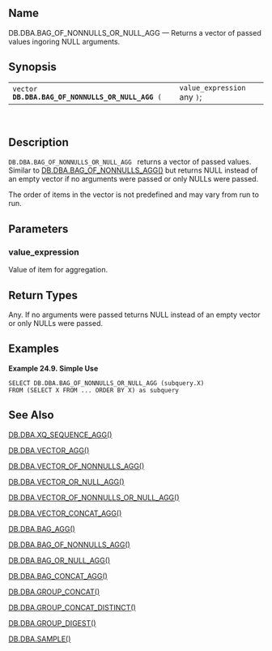 <div id="fn_bag_of_nonnulls_or_null_agg" class="refentry">

<div class="titlepage">

</div>

<div class="refnamediv">

## Name

DB.DBA.BAG_OF_NONNULLS_OR_NULL_AGG — Returns a vector of passed values
ingoring NULL arguments.

</div>

<div class="refsynopsisdiv">

## Synopsis

<div id="fsyn_bag_of_nonnulls_or_null_agg" class="funcsynopsis">

|                                                       |                              |
|-------------------------------------------------------|------------------------------|
| `vector `**`DB.DBA.BAG_OF_NONNULLS_OR_NULL_AGG`**` (` | `value_expression ` any `)`; |

<div class="funcprototype-spacer">

 

</div>

</div>

</div>

<div id="desc_bag_of_nonnulls_or_null_agg" class="refsect1">

## Description

`DB.DBA.BAG_OF_NONNULLS_OR_NULL_AGG ` returns a vector of passed values.
Similar to <a href="fn_bag_of_nonnulls_agg.html" class="link"
title="DB.DBA.BAG_OF_NONNULLS_AGG">DB.DBA.BAG_OF_NONNULLS_AGG()</a> but
returns NULL instead of an empty vector if no arguments were passed or
only NULLs were passed.

The order of items in the vector is not predefined and may vary from run
to run.

</div>

<div id="params_bag_of_nonnulls_or_null_agg" class="refsect1">

## Parameters

<div id="id80142" class="refsect2">

### value_expression

Value of item for aggregation.

</div>

</div>

<div id="ret_bag_of_nonnulls_or_null_agg" class="refsect1">

## Return Types

Any. If no arguments were passed teturns NULL instead of an empty vector
or only NULLs were passed.

</div>

<div id="examples_bag_of_nonnulls_or_null_agg" class="refsect1">

## Examples

<div id="ex_bag_of_nonnulls_or_null_agg_1" class="example">

**Example 24.9. Simple Use**

<div class="example-contents">

``` programlisting
SELECT DB.DBA.BAG_OF_NONNULLS_OR_NULL_AGG (subquery.X)
FROM (SELECT X FROM ... ORDER BY X) as subquery
```

</div>

</div>

  

</div>

<div id="seealso_bag_of_nonnulls_or_null_agg" class="refsect1">

## See Also

<a href="fn_xq_sequence_agg.html" class="link"
title="DB.DBA.XQ_SEQUENCE_AGG">DB.DBA.XQ_SEQUENCE_AGG()</a>

<a href="fn_vector_agg.html" class="link"
title="DB.DBA.VECTOR_AGG">DB.DBA.VECTOR_AGG()</a>

<a href="fn_vector_of_nonnulls_agg.html" class="link"
title="DB.DBA.VECTOR_OF_NONNULLS_AGG">DB.DBA.VECTOR_OF_NONNULLS_AGG()</a>

<a href="fn_vector_or_null_agg.html" class="link"
title="DB.DBA.VECTOR_OR_NULL_AGG">DB.DBA.VECTOR_OR_NULL_AGG()</a>

<a href="fn_vector_of_nonnulls_or_null_agg.html" class="link"
title="DB.DBA.VECTOR_OF_NONNULLS_OR_NULL_AGG">DB.DBA.VECTOR_OF_NONNULLS_OR_NULL_AGG()</a>

<a href="fn_vector_concat_agg.html" class="link"
title="DB.DBA.VECTOR_CONCAT_AGG">DB.DBA.VECTOR_CONCAT_AGG()</a>

<a href="fn_bag_agg.html" class="link"
title="DB.DBA.BAG_AGG">DB.DBA.BAG_AGG()</a>

<a href="fn_bag_of_nonnulls_agg.html" class="link"
title="DB.DBA.BAG_OF_NONNULLS_AGG">DB.DBA.BAG_OF_NONNULLS_AGG()</a>

<a href="fn_bag_or_null_agg.html" class="link"
title="DB.DBA.BAG_OR_NULL_AGG">DB.DBA.BAG_OR_NULL_AGG()</a>

<a href="fn_bag_concat_agg.html" class="link"
title="DB.DBA.BAG_CONCAT_AGG">DB.DBA.BAG_CONCAT_AGG()</a>

<a href="fn_group_concat.html" class="link"
title="DB.DBA.GROUP_CONCAT">DB.DBA.GROUP_CONCAT()</a>

<a href="fn_group_concat_distinct.html" class="link"
title="DB.DBA.GROUP_CONCAT_DISTINCT">DB.DBA.GROUP_CONCAT_DISTINCT()</a>

<a href="fn_group_digest.html" class="link"
title="DB.DBA.GROUP_DIGEST">DB.DBA.GROUP_DIGEST()</a>

<a href="fn_sample.html" class="link"
title="DB.DBA.SAMPLE">DB.DBA.SAMPLE()</a>

</div>

</div>
